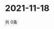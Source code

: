 # 2021-11-18
  共 0条

  <!-- BEGIN -->
  <!-- 最后更新时间Thu Nov 18 2021 01:47:05 GMT+0000 (Coordinated Universal Time) -->
  
  <!-- END -->
  
  